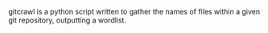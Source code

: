 gitcrawl is a python script written to gather the names of files within a given git repository, outputting a wordlist.
